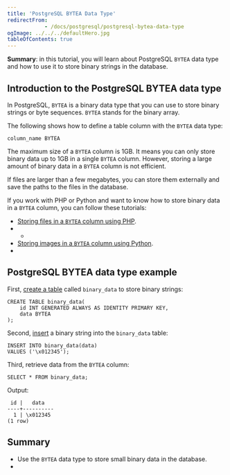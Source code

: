 ```yaml
---
title: 'PostgreSQL BYTEA Data Type'
redirectFrom: 
            - /docs/postgresql/postgresql-bytea-data-type
ogImage: ../../../defaultHero.jpg
tableOfContents: true
---
```


**Summary**: in this tutorial, you will learn about PostgreSQL `BYTEA` data type and how to use it to store binary strings in the database.



## Introduction to the PostgreSQL BYTEA data type



In PostgreSQL, `BYTEA` is a binary data type that you can use to store binary strings or byte sequences. `BYTEA` stands for the binary array.



The following shows how to define a table column with the `BYTEA` data type:



```
column_name BYTEA
```



The maximum size of a `BYTEA` column is 1GB. It means you can only store binary data up to 1GB in a single `BYTEA` column. However, storing a large amount of binary data in a `BYTEA` column is not efficient.



If files are larger than a few megabytes, you can store them externally and save the paths to the files in the database.



If you work with PHP or Python and want to know how to store binary data in a `BYTEA` column, you can follow these tutorials:



- [Storing files in a `BYTEA` column using PHP](https://www.postgresqltutorial.com/postgresql-php/postgresql-blob/).
- -
- [Storing images in a `BYTEA` column using Python](https://www.postgresqltutorial.com/postgresql-python/blob/).
- 


## PostgreSQL BYTEA data type example



First, [create a table](/docs/postgresql/postgresql-create-table) called `binary_data` to store binary strings:



```
CREATE TABLE binary_data(
    id INT GENERATED ALWAYS AS IDENTITY PRIMARY KEY,
    data BYTEA
);
```



Second, [insert](/docs/postgresql/postgresql-insert) a binary string into the `binary_data` table:



```
INSERT INTO binary_data(data)
VALUES ('\x012345');
```



Third, retrieve data from the `BYTEA` column:



```
SELECT * FROM binary_data;
```



Output:



```
 id |   data
----+----------
  1 | \x012345
(1 row)
```



## Summary



- Use the `BYTEA` data type to store small binary data in the database.
- 
